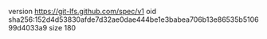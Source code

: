 version https://git-lfs.github.com/spec/v1
oid sha256:152d4d53830afde7d32ae0dae444be1e3babea706b13e86535b510699d4033a9
size 180
